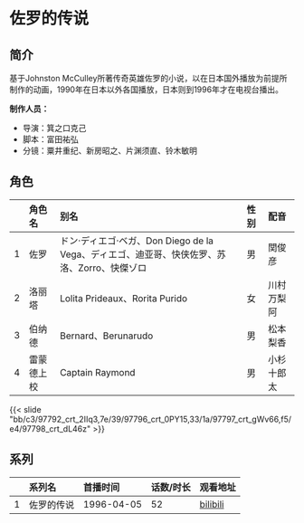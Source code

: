 # 佐罗的传说


## 简介

基于Johnston McCulley所著传奇英雄佐罗的小说，以在日本国外播放为前提所制作的动画，1990年在日本以外各国播放，日本则到1996年才在电视台播出。


**制作人员：**
- 导演：箕之口克己
- 脚本：富田祐弘
- 分镜：粟井重纪、新房昭之、片渊须直、铃木敏明

## 角色

|     |   角色名   |   别名  | 性别 |  配音  |
|:--- |:------  |:----      |:---  |:--   |
| 1 | 佐罗 | ドン·ディエゴ·ベガ、Don Diego de la Vega、ディエゴ、迪亚哥、快侠佐罗、苏洛、Zorro、快傑ゾロ | 男 | 関俊彦 |
| 2 | 洛丽塔 | Lolita Prideaux、Rorita Purido | 女 | 川村万梨阿 |
| 3 | 伯纳德 | Bernard、Berunarudo | 男 | 松本梨香 |
| 4 | 雷蒙德上校 | Captain Raymond | 男 | 小杉十郎太 |

{{< slide "bb/c3/97792_crt_2IIq3,7e/39/97796_crt_0PY15,33/1a/97797_crt_gWv66,f5/e4/97798_crt_dL46z" >}}

## 系列

|     |   系列名   |   首播时间  | 话数/时长  | 观看地址 |
|:---  |:------    |:----      |:---       |:---  |
| 1 | 佐罗的传说 | 1996-04-05 | 52 | [bilibili](https://www.bilibili.com/bangumi/play/ss2296)  |

<!--

## 配乐

{{< music auto="https://y.qq.com/n/yqq/album/.html" >}}

## MAD

{{< media auto="mad/zorro" >}}

-->



